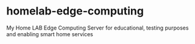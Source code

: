 # homelab-edge-computing
My Home LAB Edge Computing Server for educational, testing purposes and enabling smart home services
